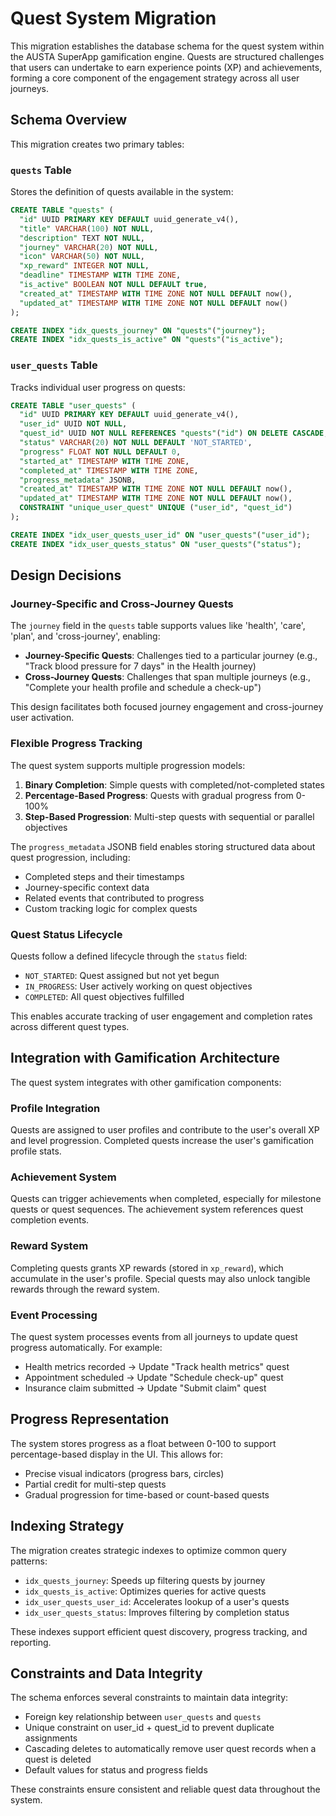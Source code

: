 # Quest System Migration

This migration establishes the database schema for the quest system within the AUSTA SuperApp gamification engine. Quests are structured challenges that users can undertake to earn experience points (XP) and achievements, forming a core component of the engagement strategy across all user journeys.

## Schema Overview

This migration creates two primary tables:

### `quests` Table

Stores the definition of quests available in the system:

```sql
CREATE TABLE "quests" (
  "id" UUID PRIMARY KEY DEFAULT uuid_generate_v4(),
  "title" VARCHAR(100) NOT NULL,
  "description" TEXT NOT NULL,
  "journey" VARCHAR(20) NOT NULL,
  "icon" VARCHAR(50) NOT NULL,
  "xp_reward" INTEGER NOT NULL,
  "deadline" TIMESTAMP WITH TIME ZONE,
  "is_active" BOOLEAN NOT NULL DEFAULT true,
  "created_at" TIMESTAMP WITH TIME ZONE NOT NULL DEFAULT now(),
  "updated_at" TIMESTAMP WITH TIME ZONE NOT NULL DEFAULT now()
);

CREATE INDEX "idx_quests_journey" ON "quests"("journey");
CREATE INDEX "idx_quests_is_active" ON "quests"("is_active");
```

### `user_quests` Table

Tracks individual user progress on quests:

```sql
CREATE TABLE "user_quests" (
  "id" UUID PRIMARY KEY DEFAULT uuid_generate_v4(),
  "user_id" UUID NOT NULL,
  "quest_id" UUID NOT NULL REFERENCES "quests"("id") ON DELETE CASCADE,
  "status" VARCHAR(20) NOT NULL DEFAULT 'NOT_STARTED',
  "progress" FLOAT NOT NULL DEFAULT 0,
  "started_at" TIMESTAMP WITH TIME ZONE,
  "completed_at" TIMESTAMP WITH TIME ZONE,
  "progress_metadata" JSONB,
  "created_at" TIMESTAMP WITH TIME ZONE NOT NULL DEFAULT now(),
  "updated_at" TIMESTAMP WITH TIME ZONE NOT NULL DEFAULT now(),
  CONSTRAINT "unique_user_quest" UNIQUE ("user_id", "quest_id")
);

CREATE INDEX "idx_user_quests_user_id" ON "user_quests"("user_id");
CREATE INDEX "idx_user_quests_status" ON "user_quests"("status");
```

## Design Decisions

### Journey-Specific and Cross-Journey Quests

The `journey` field in the `quests` table supports values like 'health', 'care', 'plan', and 'cross-journey', enabling:

- **Journey-Specific Quests**: Challenges tied to a particular journey (e.g., "Track blood pressure for 7 days" in the Health journey)
- **Cross-Journey Quests**: Challenges that span multiple journeys (e.g., "Complete your health profile and schedule a check-up")

This design facilitates both focused journey engagement and cross-journey user activation.

### Flexible Progress Tracking

The quest system supports multiple progression models:

1. **Binary Completion**: Simple quests with completed/not-completed states
2. **Percentage-Based Progress**: Quests with gradual progress from 0-100%
3. **Step-Based Progression**: Multi-step quests with sequential or parallel objectives

The `progress_metadata` JSONB field enables storing structured data about quest progression, including:

- Completed steps and their timestamps
- Journey-specific context data
- Related events that contributed to progress
- Custom tracking logic for complex quests

### Quest Status Lifecycle

Quests follow a defined lifecycle through the `status` field:

- `NOT_STARTED`: Quest assigned but not yet begun
- `IN_PROGRESS`: User actively working on quest objectives
- `COMPLETED`: All quest objectives fulfilled

This enables accurate tracking of user engagement and completion rates across different quest types.

## Integration with Gamification Architecture

The quest system integrates with other gamification components:

### Profile Integration

Quests are assigned to user profiles and contribute to the user's overall XP and level progression. Completed quests increase the user's gamification profile stats.

### Achievement System

Quests can trigger achievements when completed, especially for milestone quests or quest sequences. The achievement system references quest completion events.

### Reward System

Completing quests grants XP rewards (stored in `xp_reward`), which accumulate in the user's profile. Special quests may also unlock tangible rewards through the reward system.

### Event Processing

The quest system processes events from all journeys to update quest progress automatically. For example:

- Health metrics recorded → Update "Track health metrics" quest
- Appointment scheduled → Update "Schedule check-up" quest
- Insurance claim submitted → Update "Submit claim" quest

## Progress Representation

The system stores progress as a float between 0-100 to support percentage-based display in the UI. This allows for:

- Precise visual indicators (progress bars, circles)
- Partial credit for multi-step quests
- Gradual progression for time-based or count-based quests

## Indexing Strategy

The migration creates strategic indexes to optimize common query patterns:

- `idx_quests_journey`: Speeds up filtering quests by journey
- `idx_quests_is_active`: Optimizes queries for active quests
- `idx_user_quests_user_id`: Accelerates lookup of a user's quests
- `idx_user_quests_status`: Improves filtering by completion status

These indexes support efficient quest discovery, progress tracking, and reporting.

## Constraints and Data Integrity

The schema enforces several constraints to maintain data integrity:

- Foreign key relationship between `user_quests` and `quests`
- Unique constraint on user_id + quest_id to prevent duplicate assignments
- Cascading deletes to automatically remove user quest records when a quest is deleted
- Default values for status and progress fields

These constraints ensure consistent and reliable quest data throughout the system.